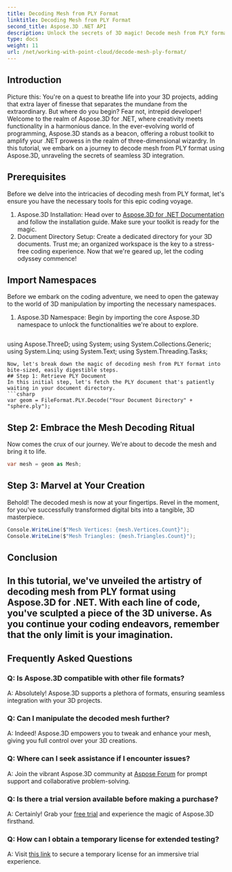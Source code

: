 ```yaml
---
title: Decoding Mesh from PLY Format
linktitle: Decoding Mesh from PLY Format
second_title: Aspose.3D .NET API
description: Unlock the secrets of 3D magic! Decode mesh from PLY format effortlessly with Aspose.3D for .NET. Elevate your projects to new dimensions.
type: docs
weight: 11
url: /net/working-with-point-cloud/decode-mesh-ply-format/
---
```

## Introduction
Picture this: You're on a quest to breathe life into your 3D projects, adding that extra layer of finesse that separates the mundane from the extraordinary. But where do you begin? Fear not, intrepid developer! Welcome to the realm of Aspose.3D for .NET, where creativity meets functionality in a harmonious dance.
In the ever-evolving world of programming, Aspose.3D stands as a beacon, offering a robust toolkit to amplify your .NET prowess in the realm of three-dimensional wizardry. In this tutorial, we embark on a journey to decode mesh from PLY format using Aspose.3D, unraveling the secrets of seamless 3D integration.
## Prerequisites
Before we delve into the intricacies of decoding mesh from PLY format, let's ensure you have the necessary tools for this epic coding voyage.
1. Aspose.3D Installation: Head over to [Aspose.3D for .NET Documentation](https://reference.aspose.com/3d/net/) and follow the installation guide. Make sure your toolkit is ready for the magic.
2. Document Directory Setup: Create a dedicated directory for your 3D documents. Trust me; an organized workspace is the key to a stress-free coding experience.
Now that we're geared up, let the coding odyssey commence!
## Import Namespaces
Before we embark on the coding adventure, we need to open the gateway to the world of 3D manipulation by importing the necessary namespaces.
1. Aspose.3D Namespace: Begin by importing the core Aspose.3D namespace to unlock the functionalities we're about to explore.
    ```csharp
using Aspose.ThreeD;
using System;
using System.Collections.Generic;
using System.Linq;
using System.Text;
using System.Threading.Tasks;
```
Now, let's break down the magic of decoding mesh from PLY format into bite-sized, easily digestible steps.
## Step 1: Retrieve PLY Document
In this initial step, let's fetch the PLY document that's patiently waiting in your document directory.
```csharp
var geom = FileFormat.PLY.Decode("Your Document Directory" + "sphere.ply");
```
## Step 2: Embrace the Mesh Decoding Ritual
Now comes the crux of our journey. We're about to decode the mesh and bring it to life.
```csharp
var mesh = geom as Mesh;
```
## Step 3: Marvel at Your Creation
Behold! The decoded mesh is now at your fingertips. Revel in the moment, for you've successfully transformed digital bits into a tangible, 3D masterpiece.
```csharp
Console.WriteLine($"Mesh Vertices: {mesh.Vertices.Count}");
Console.WriteLine($"Mesh Triangles: {mesh.Triangles.Count}");
```
## Conclusion
In this tutorial, we've unveiled the artistry of decoding mesh from PLY format using Aspose.3D for .NET. With each line of code, you've sculpted a piece of the 3D universe. As you continue your coding endeavors, remember that the only limit is your imagination.
---
## Frequently Asked Questions
### Q: Is Aspose.3D compatible with other file formats?
A: Absolutely! Aspose.3D supports a plethora of formats, ensuring seamless integration with your 3D projects.
### Q: Can I manipulate the decoded mesh further?
A: Indeed! Aspose.3D empowers you to tweak and enhance your mesh, giving you full control over your 3D creations.
### Q: Where can I seek assistance if I encounter issues?
A: Join the vibrant Aspose.3D community at [Aspose Forum](https://forum.aspose.com/c/3d/18) for prompt support and collaborative problem-solving.
### Q: Is there a trial version available before making a purchase?
A: Certainly! Grab your [free trial](https://releases.aspose.com/) and experience the magic of Aspose.3D firsthand.
### Q: How can I obtain a temporary license for extended testing?
A: Visit [this link](https://purchase.aspose.com/temporary-license/) to secure a temporary license for an immersive trial experience.

